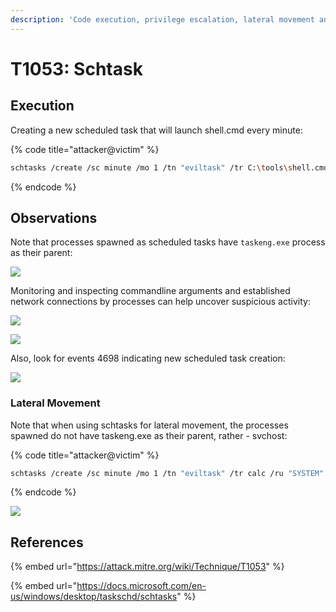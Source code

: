 ```yaml
---
description: 'Code execution, privilege escalation, lateral movement and persitence.'
---
```


# T1053: Schtask

## Execution

Creating a new scheduled task that will launch shell.cmd every minute:

{% code title="attacker@victim" %}
```bash
schtasks /create /sc minute /mo 1 /tn "eviltask" /tr C:\tools\shell.cmd /ru "SYSTEM"
```
{% endcode %}

## Observations

Note that processes spawned as scheduled tasks have `taskeng.exe` process as their parent:

![](../../.gitbook/assets/schtask-ancestry.png)

Monitoring and inspecting commandline arguments and established network connections by processes can help uncover suspicious activity:

![](../../.gitbook/assets/schtasks-created.png)

![](../../.gitbook/assets/schtask-connection.png)

Also, look for events 4698 indicating new scheduled task creation:

![](../../.gitbook/assets/schtasks-created-new-task.png)

### Lateral Movement

Note that when using schtasks for lateral movement, the processes spawned do not have taskeng.exe as their parent, rather - svchost:

{% code title="attacker@victim" %}
```bash
schtasks /create /sc minute /mo 1 /tn "eviltask" /tr calc /ru "SYSTEM" /s dc-mantvydas /u user /p password
```
{% endcode %}

![](../../.gitbook/assets/schtasks-remote.png)

## References

{% embed url="https://attack.mitre.org/wiki/Technique/T1053" %}

{% embed url="https://docs.microsoft.com/en-us/windows/desktop/taskschd/schtasks" %}

